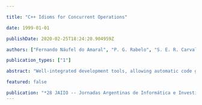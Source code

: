 ```yaml
---

title: "C++ Idioms for Concurrent Operations"

date: 1999-01-01

publishDate: 2020-02-25T18:24:20.904959Z

authors: ["Fernando Náufel do Amaral", "P. G. Rabelo", "S. E. R. Carvalho"]

publication_types: ["1"]

abstract: "Well-integrated development tools, allowing automatic code generation from visual representations of analysis and design decisions, are important assets in handling the complexities of today's software. This paper describes several message passing semantics for the expression of concurrency in a new object-oriented visual development system, along with the C$^++$ idioms generated for asynchronous messages."

featured: false

publication: "*28 JAIIO -- Jornadas Argentinas de Informática e Investigación Operativa*"
---
```


